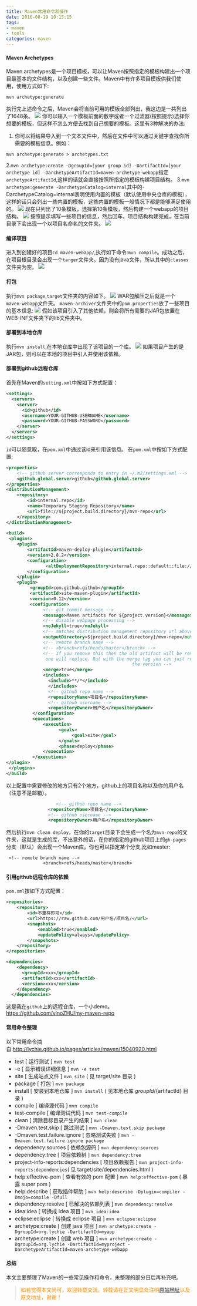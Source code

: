 ```yaml
---
title: Maven常用命令和操作
date: 2016-08-19 10:15:15
tags: 
- maven
- tools
categories: maven
---
```

#### Maven Archetypes
Maven archetypes是一个项目模板，可以让Maven按照指定的模板构建出一个项目最基本的文件结构，以及创建一些文件。Maven中有许多项目模板供我们使用，使用方式如下:

```
mvn archetype:generate
```
执行完上述命令之后，Maven会将当前可用的模板全部列出，我这边是一共列出了1648条。
![](/images/maven/maven-command-and-operation-0.png)
你可以输入一个模板前面的数字或者一个过滤器(按照提示)选择你想要的模板，但这样不怎么方便去找到自己想要的模板。这里有3种解决的办法:

1. 你可以将结果导入到一个文本文件中，然后在文件中可以通过关键字查找你所需要的模板信息。例如：
```
mvn archetype:generate > archetypes.txt
```
2.`mvn archetype:create -DgroupId=[your group id] -DartifactId=[your archetype id] -DarchetypeArtifactId=maven-archetype-webapp`指定`archetypeArtifactId`,这样的话就会直接按照所指定的模板构建项目结构。
3.`mvn archetype:generate -DarchetypeCatalog=internal`其中的-DarchetypeCatalog=internal表明使用内置的模板（默认使用中央仓库的模板），这样的话只会列出一些内置的模板，这些内置的模板一般情况下都是能够满足使用的。
![](/images/maven/maven-command-and-operation-1.png)
现在只列出了10条模板，选择第10条模板，然后构建一个webapp的项目结构。
![](/images/maven/maven-command-and-operation-2.png)
按照提示填写一些项目的信息，然后回车，项目结构构建完成，在当前目录下会出现一个以项目名命名的文件夹。
![](/images/maven/maven-command-and-operation-3.png)

#### 编译项目
进入到创建好的项目`cd maven-webapp/`,执行如下命令:`mvn compile`。成功之后，在项目根目录会出现一个`targer`文件夹。因为没有java文件，所以其中的`classes`文件夹为空。
![](/images/maven/maven-command-and-operation-4.png)

#### 打包
执行`mvn package`,`target`文件夹的内容如下。
![](/images/maven/maven-command-and-operation-5.png)
WAR包解压之后就是一个`maven-webapp`文件夹。
`maven-archiver`文件夹中的`pom.properties`放了一些项目的基本信息:
![](/images/maven/maven-command-and-operation-6.png)
假如该项目引入了其他依赖，则会将所有需要的JAR包放置在WEB-INF文件夹下的lib文件夹中。
#### 部署到本地仓库
执行`mvn install`,在本地仓库中出现了该项目的一个库。
![](/images/maven/maven-command-and-operation-7.png)
如果项目产生的是JAR包，则可以在本地的项目中引入并使用该依赖。

#### 部署到github远程仓库
首先在Maven的`setting.xml`中按如下方式配置：
```xml
<settings>
  <servers>
    <server>
      <id>github</id>
      <username>YOUR-GITHUB-USERNAME</username>
      <password>YOUR-GITHUB-PASSWORD</password>
    </server>
  </servers>
</settings>
```
`id`可以随意取，在`pom.xml`中通过该id来引用该信息。
在`pom.xml`中按如下方式配置:

```xml
<properties>
    <!-- github server corresponds to entry in ~/.m2/settings.xml -->
    <github.global.server>github</github.global.server>
</properties>
<distributionManagement>
    <repository>
        <id>internal.repo</id>
        <name>Temporary Staging Repository</name>
        <url>file://${project.build.directory}/mvn-repo</url>
    </repository>
</distributionManagement>
 
<build>
 <plugins>
    <plugin>
        <artifactId>maven-deploy-plugin</artifactId>
        <version>2.8.2</version>
        <configuration>
               <altDeploymentRepository>internal.repo::default::file://${project.build.directory}/mvn-repo</altDeploymentRepository>
        </configuration>
    </plugin>
    <plugin>
         <groupId>com.github.github</groupId>
         <artifactId>site-maven-plugin</artifactId>
         <version>0.12</version>
         <configuration>
              <!-- git commit message -->
              <message>Maven artifacts for ${project.version}</message>
              <!-- disable webpage processing -->
              <noJekyll>true</noJekyll>
              <!-- matches distribution management repository url above -->
              <outputDirectory>${project.build.directory}/mvn-repo</outputDirectory>
              <!-- remote branch name -->
              <!-- <branch>refs/heads/master</branch> -->
              <!-- If you remove this then the old artifact will be removed and new 
               one will replace. But with the merge tag you can just release by changing 
                                                the version -->
              <merge>true</merge>
              <includes>
                <include>**/*</include>
                </includes>
                <!-- github repo name -->
                <repositoryName>项目名</repositoryName>
                <!-- github username -->
                <repositoryOwner>用户名</repositoryOwner>
          </configuration>
          <executions>
              <execution>
                    <goals>
                         <goal>site</goal>
                    </goals>
                    <phase>deploy</phase>
              </execution>
          </executions>
</plugin>
 </plugins>
</build>
```
以上配置中需要修改的地方只有2个地方，github上的项目名称以及你的用户名（注意不是邮箱）。

```xml
				   <!-- github repo name -->
                <repositoryName>项目名</repositoryName>
                <!-- github username -->
                <repositoryOwner>用户名</repositoryOwner>
```
然后执行`mvn clean deploy`，在你的`target`目录下会生成一个名为`mvn-repo`的文件夹，这就是生成的库，不出意外的话，在你的指定的github项目上的`gh-pages`分支（默认）会出现一个Maven库。你也可以指定某个分支,比如master:

```
 <!-- remote branch name -->
              <branch>refs/heads/master</branch>
```

#### 引用github远程仓库的依赖
`pom.xml`按如下方式配置：

```xml
<repositories>
    <repository>
        <id>不重样即可</id>
        <url>https://raw.github.com/用户名/项目名/</url>
        <snapshots>
            <enabled>true</enabled>
            <updatePolicy>always</updatePolicy>
        </snapshots>
    </repository>
</repositories>

<dependencies>
    <dependency>
      <groupId>xxx</groupId>
      <artifactId>xxx</artifactId>
      <version>xxx</version>
    </dependency>
  </dependencies>
```
这是我在`github`上的远程仓库，一个小demo。https://github.com/vinoZHU/my-maven-repo

#### 常用命令整理
以下常用命令摘自:http://lychie.github.io/pages/articles/maven/15040920.html

- test  [ 运行测试 ]
`mvn test`
- -e  [ 显示错误详细信息 ]
`mvn -e test`
- site  [ 生成站点文件 ]
`mvn site` ( 见 target/site 目录 )
- package  [ 打包 ]
`mvn package`
- install  [ 安装到本地仓库 ]
`mvn install` ( 见本地仓库 ${groupId}/${artifactId} 目录 )
- compile  [ 编译源代码 ]
`mvn compile`
- test-compile  [ 编译测试代码 ]
`mvn test-compile`
- clean  [ 清除目标目录产生的结果 ]
`mvn clean`
- -Dmaven.test.skip  [ 跳过测试 ]
`mvn -Dmaven.test.skip package`
- -Dmaven.test.failure.ignore  [ 忽略测试失败 ]
`mvn -Dmaven.test.failure.ignore package`
- dependency:sources  [ 依赖包源码 ]
`mvn dependency:sources`
- dependency:tree  [ 项目依赖树 ]
`mvn dependency:tree`
- project-info-reports:dependencies  [ 项目依赖报告 ]
`mvn project-info-reports:dependencies`( 见 target/site/dependencies.html )
- help:effective-pom  [ 查看有效的 pom 配置 ]
`mvn help:effective-pom` ( 暴露 super pom )
- help:describe  [ 获取插件帮助 ]
`mvn help:describe -Dplugin=compiler -Dmojo=compile -Dfull`
- dependency:resolve  [ 已解决的依赖列表 ]
`mvn dependency:resolve`
- idea:idea  [ 转换成 idea 项目 ]
`mvn idea:idea`
- eclipse:eclipse  [ 转换成 eclipse 项目 ]
`mvn eclipse:eclipse`
- archetype:create  [ 创建 java 项目 ]
`mvn archetype:create -DgroupId=org.lychie -DartifactId=myapp`
- archetype:create  [ 创建 web 项目 ]
`mvn archetype:create -DgroupId=org.lychie -DartifactId=myproject -DarchetypeArtifactId=maven-archetype-webapp`

#### 总结
本文主要整理了Maven的一些常见操作和命令，未整理的部分日后再补充吧。

><font color= Darkorange>如若觉得本文尚可，欢迎转载交流。转载请在正文明显处注明[原站地址](http://vinoit.me)以及原文地址，谢谢！</font> 






